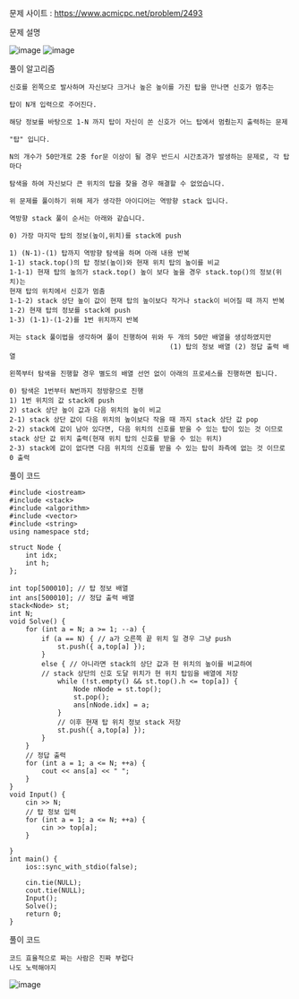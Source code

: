 문제 사이트 : https://www.acmicpc.net/problem/2493

문제 설명

![image](https://github.com/user-attachments/assets/8a9c5c02-049a-4d0e-83b2-6ae8366f6a97)
![image](https://github.com/user-attachments/assets/c1dfdd7a-9744-4a89-b2d5-40d142767d00)

풀이 알고리즘

    신호를 왼쪽으로 발사하며 자신보다 크거나 높은 높이를 가진 탑을 만나면 신호가 멈추는
    
    탑이 N개 입력으로 주어진다.
    
    해당 정보를 바탕으로 1-N 까지 탑이 자신이 쏜 신호가 어느 탑에서 멈췄는지 출력하는 문제
    
    "탑" 입니다.
    
    N의 개수가 50만개로 2중 for문 이상이 될 경우 반드시 시간초과가 발생하는 문제로, 각 탑마다

    탐색을 하여 자신보다 큰 위치의 탑을 찾을 경우 해결할 수 없었습니다.

    위 문제를 풀이하기 위해 제가 생각한 아이디어는 역방향 stack 입니다.

    역방향 stack 풀이 순서는 아래와 같습니다.

    0) 가장 마지막 탑의 정보(높이,위치)를 stack에 push

    1) (N-1)-(1) 탑까지 역방향 탐색을 하며 아래 내용 반복
    1-1) stack.top()의 탑 정보(높이)와 현재 위치 탑의 높이를 비교
    1-1-1) 현재 탑의 높의가 stack.top() 높이 보다 높을 경우 stack.top()의 정보(위치)는
    현재 탑의 위치에서 신호가 멈춤
    1-1-2) stack 상단 높이 값이 현재 탑의 높이보다 작거나 stack이 비어질 때 까지 반복
    1-2) 현재 탑의 정보를 stack에 push
    1-3) (1-1)-(1-2)를 1번 위치까지 반복

    저는 stack 풀이법을 생각하며 풀이 진행하여 위와 두 개의 50만 배열을 생성하였지만
                                            (1) 탑의 정보 배열 (2) 정답 출력 배열

    왼쪽부터 탐색을 진행할 경우 별도의 배열 선언 없이 아래의 프로세스를 진행하면 됩니다.

    0) 탐색은 1번부터 N번까지 정방향으로 진행
    1) 1번 위치의 값 stack에 push
    2) stack 상단 높이 값과 다음 위치의 높이 비교
    2-1) stack 상단 값이 다음 위치의 높이보다 작을 때 까지 stack 상단 값 pop
    2-2) stack에 값이 남아 있다면, 다음 위치의 신호를 받을 수 있는 탑이 있는 것 이므로
    stack 상단 값 위치 출력(현재 위치 탑의 신호를 받을 수 있는 위치)
    2-3) stack에 값이 없다면 다음 위치의 신호를 받을 수 있는 탑이 좌측에 없는 것 이므로
    0 출력

풀이 코드

    #include <iostream>
    #include <stack>
    #include <algorithm>
    #include <vector>
    #include <string>
    using namespace std;
    
    struct Node {
        int idx;
        int h;
    };
    
    int top[500010]; // 탑 정보 배열
    int ans[500010]; // 정답 출력 배열
    stack<Node> st;
    int N;
    void Solve() {
        for (int a = N; a >= 1; --a) {
            if (a == N) { // a가 오른쪽 끝 위치 일 경우 그냥 push
                st.push({ a,top[a] });
            }
            else { // 아니라면 stack의 상단 값과 현 위치의 높이를 비교하여
            // stack 상단의 신호 도달 위치가 현 위치 탑임을 배열에 저장
                while (!st.empty() && st.top().h <= top[a]) {
                    Node nNode = st.top();
                    st.pop();
                    ans[nNode.idx] = a;
                }
                // 이후 현재 탑 위치 정보 stack 저장
                st.push({ a,top[a] });
            }
        }
        // 정답 출력
        for (int a = 1; a <= N; ++a) {
            cout << ans[a] << " ";
        }
    }
    void Input() {
        cin >> N;
        // 탑 정보 입력
        for (int a = 1; a <= N; ++a) {
            cin >> top[a];
        }
    
    }
    int main() {
        ios::sync_with_stdio(false);
    
        cin.tie(NULL);
        cout.tie(NULL);
        Input();
        Solve();
        return 0;
    }

풀이 코드

    코드 효율적으로 짜는 사람은 진짜 부럽다
    나도 노력해야지

![image](https://github.com/user-attachments/assets/378673a0-cfc0-4296-886a-5fe3e95cd250)

